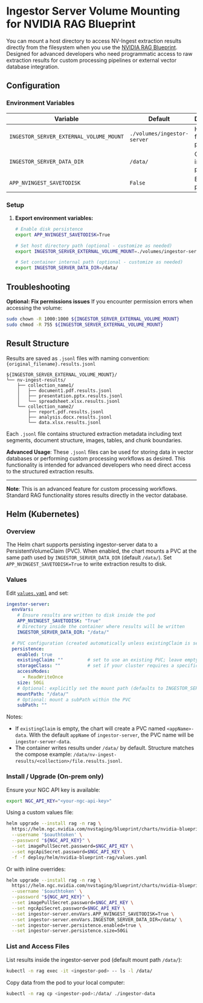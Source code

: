 <!--
  SPDX-FileCopyrightText: Copyright (c) 2025 NVIDIA CORPORATION & AFFILIATES. All rights reserved.
  SPDX-License-Identifier: Apache-2.0
-->
# Ingestor Server Volume Mounting for NVIDIA RAG Blueprint

You can mount a host directory to access NV-Ingest extraction results directly from the filesystem when you use the [NVIDIA RAG Blueprint](readme.md). Designed for advanced developers who need programmatic access to raw extraction results for custom processing pipelines or external vector database integration.

## Configuration

### Environment Variables

| Variable | Default | Description |
|----------|---------|-------------|
| `INGESTOR_SERVER_EXTERNAL_VOLUME_MOUNT` | `./volumes/ingestor-server` | Host filesystem path |
| `INGESTOR_SERVER_DATA_DIR` | `/data/` | Container internal path |
| `APP_NVINGEST_SAVETODISK` | `False` | Enable disk persistence |

### Setup

1. **Export environment variables:**
   ```bash
   # Enable disk persistence
   export APP_NVINGEST_SAVETODISK=True
   
   # Set host directory path (optional - customize as needed)
   export INGESTOR_SERVER_EXTERNAL_VOLUME_MOUNT=./volumes/ingestor-server
   
   # Set container internal path (optional - customize as needed)
   export INGESTOR_SERVER_DATA_DIR=/data/
   ```

## Troubleshooting

**Optional: Fix permissions issues**
If you encounter permission errors when accessing the volume:
```bash
sudo chown -R 1000:1000 ${INGESTOR_SERVER_EXTERNAL_VOLUME_MOUNT}
sudo chmod -R 755 ${INGESTOR_SERVER_EXTERNAL_VOLUME_MOUNT}
```

## Result Structure

Results are saved as `.jsonl` files with naming convention: `{original_filename}.results.jsonl`

```
${INGESTOR_SERVER_EXTERNAL_VOLUME_MOUNT}/
└── nv-ingest-results/
    ├── collection_name1/
    │   ├── document1.pdf.results.jsonl
    │   ├── presentation.pptx.results.jsonl
    │   └── spreadsheet.xlsx.results.jsonl
    └── collection_name2/
        ├── report.pdf.results.jsonl
        ├── analysis.docx.results.jsonl
        └── data.xlsx.results.jsonl
```

Each `.jsonl` file contains structured extraction metadata including text segments, document structure, images, tables, and chunk boundaries.

**Advanced Usage**: These `.jsonl` files can be used for storing data in vector databases or performing custom processing workflows as desired. This functionality is intended for advanced developers who need direct access to the structured extraction results.

---

**Note**: This is an advanced feature for custom processing workflows. Standard RAG functionality stores results directly in the vector database.

## Helm (Kubernetes)

### Overview

The Helm chart supports persisting ingestor-server data to a PersistentVolumeClaim (PVC). When enabled, the chart mounts a PVC at the same path used by `INGESTOR_SERVER_DATA_DIR` (default `/data/`). Set `APP_NVINGEST_SAVETODISK=True` to write extraction results to disk.

### Values

Edit [`values.yaml`](../deploy/helm/nvidia-blueprint-rag/values.yaml) and set:

```yaml
ingestor-server:
  envVars:
    # Ensure results are written to disk inside the pod
    APP_NVINGEST_SAVETODISK: "True"
    # Directory inside the container where results will be written
    INGESTOR_SERVER_DATA_DIR: "/data/"

  # PVC configuration (created automatically unless existingClaim is set)
  persistence:
    enabled: true
    existingClaim: ""         # set to use an existing PVC; leave empty to create one
    storageClass: ""          # set if your cluster requires a specific class (e.g., "standard")
    accessModes:
      - ReadWriteOnce
    size: 50Gi
    # Optional: explicitly set the mount path (defaults to INGESTOR_SERVER_DATA_DIR)
    mountPath: "/data/"
    # Optional: mount a subPath within the PVC
    subPath: ""
```

Notes:

- If `existingClaim` is empty, the chart will create a PVC named `<appName>-data`. With the default `appName` of `ingestor-server`, the PVC name will be `ingestor-server-data`.
- The container writes results under `/data/` by default. Structure matches the compose example: `/data/nv-ingest-results/<collection>/file.results.jsonl`.

### Install / Upgrade (On-prem only)

Ensure your NGC API key is available:

```bash
export NGC_API_KEY="<your-ngc-api-key>"
```

Using a custom values file:

```bash
helm upgrade --install rag -n rag \
  https://helm.ngc.nvidia.com/nvstaging/blueprint/charts/nvidia-blueprint-rag-v2.3.0.tgz \
  --username '$oauthtoken' \
  --password "${NGC_API_KEY}" \
  --set imagePullSecret.password=$NGC_API_KEY \
  --set ngcApiSecret.password=$NGC_API_KEY \
  -f -f deploy/helm/nvidia-blueprint-rag/values.yaml
```

Or with inline overrides:

```bash
helm upgrade --install rag -n rag \
  https://helm.ngc.nvidia.com/nvstaging/blueprint/charts/nvidia-blueprint-rag-v2.3.0.tgz \
  --username '$oauthtoken' \
  --password "${NGC_API_KEY}" \
  --set imagePullSecret.password=$NGC_API_KEY \
  --set ngcApiSecret.password=$NGC_API_KEY \
  --set ingestor-server.envVars.APP_NVINGEST_SAVETODISK=True \
  --set ingestor-server.envVars.INGESTOR_SERVER_DATA_DIR=/data/ \
  --set ingestor-server.persistence.enabled=true \
  --set ingestor-server.persistence.size=50Gi
```

### List and Access Files

List results inside the ingestor-server pod (default mount path `/data/`):

```bash
kubectl -n rag exec -it <ingestor-pod> -- ls -l /data/
```

Copy data from the pod to your local computer:

```bash
kubectl -n rag cp <ingestor-pod>:/data/ ./ingestor-data
```